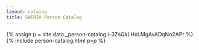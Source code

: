 ```yaml
---
layout: catalog
title: SWERIK Person Catalog
---
```

{% assign p = site.data._person-catalog.i-3ZsQkLHxLMgAvADqNo2APr %}
{% include person-catalog.html p=p %}

